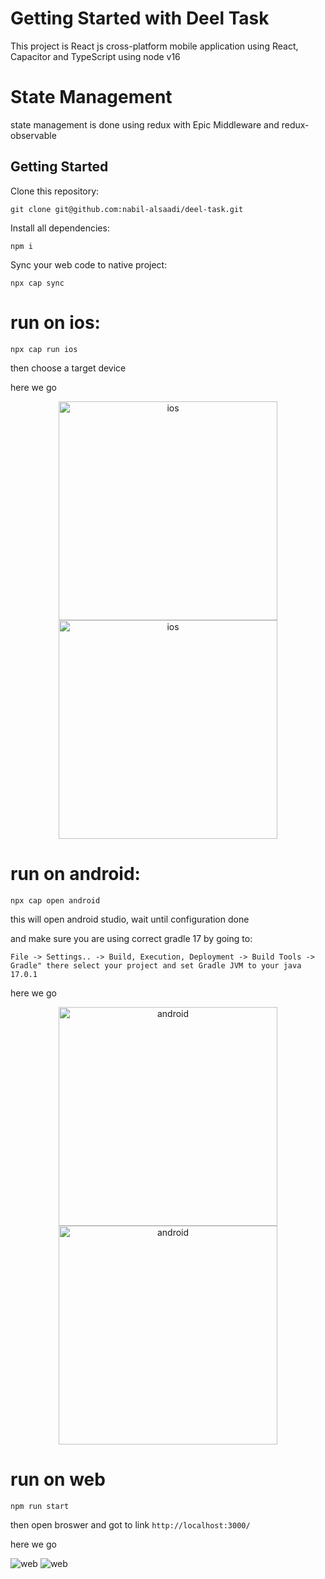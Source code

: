 # Getting Started with Deel Task

This project is React js cross-platform mobile application using React, Capacitor and TypeScript using node v16

# State Management
state management is done using redux with Epic Middleware and redux-observable


## Getting Started

Clone this repository:

```git clone git@github.com:nabil-alsaadi/deel-task.git```

Install all dependencies:

```npm i```

Sync your web code to native project:

```npx cap sync```

# run on ios:

```npx cap run ios```

then choose a target device

here we go
<p align="center">
<img src="https://github.com/nabil-alsaadi/deel-task/blob/main/screenshots/ios1.png" width="350" alt="ios">
<img src="https://github.com/nabil-alsaadi/deel-task/blob/main/screenshots/ios2.png" width="350" alt="ios">
</p>

# run on android:

```npx cap open android```

this will open android studio, wait until configuration done 

and make sure you are using correct gradle 17 by going to:

```File -> Settings.. -> Build, Execution, Deployment -> Build Tools -> Gradle" there select your project and set Gradle JVM to your java 17.0.1```

here we go
<p align="center">
<img src="https://github.com/nabil-alsaadi/deel-task/blob/main/screenshots/android1.png" width="350" alt="android">
<img src="https://github.com/nabil-alsaadi/deel-task/blob/main/screenshots/android2.png" width="350" alt="android">
</p>

# run on web 
```npm run start```

then open broswer and got to link ```http://localhost:3000/```

here we go

<img src="https://github.com/nabil-alsaadi/deel-task/blob/main/screenshots/web1.png"  alt="web">
<img src="https://github.com/nabil-alsaadi/deel-task/blob/main/screenshots/web2.png"  alt="web">

